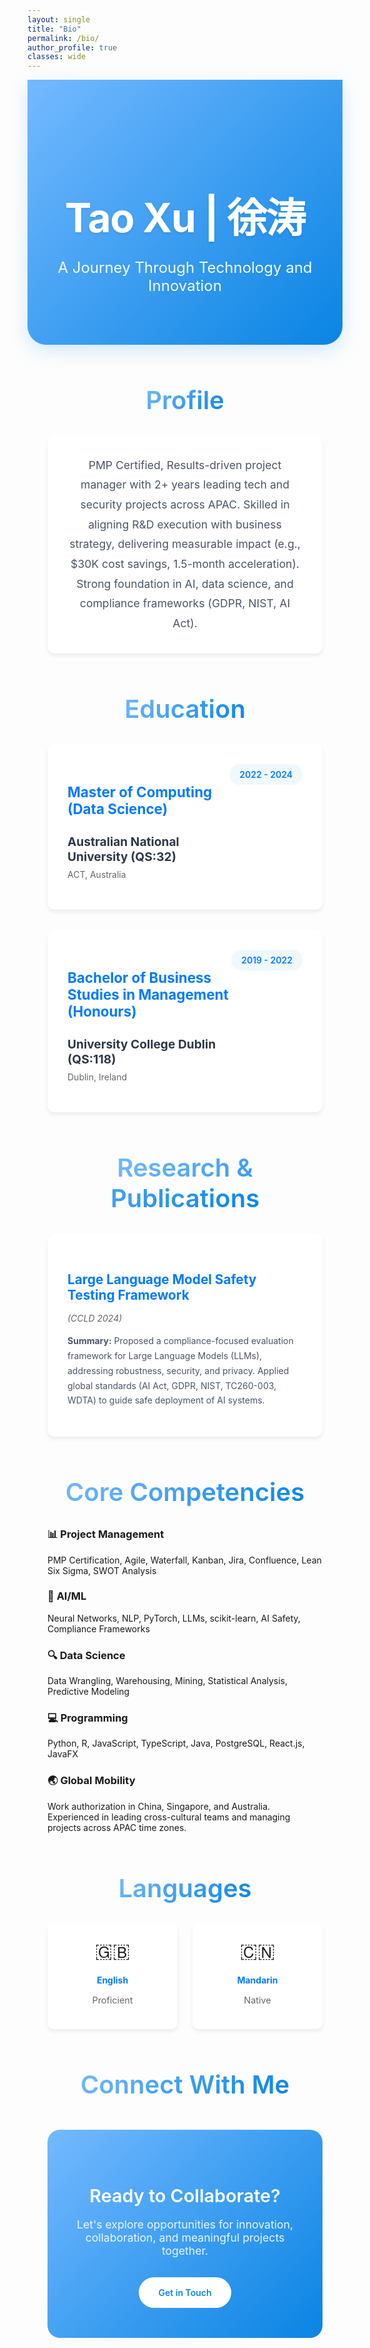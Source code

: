 ```yaml
---
layout: single
title: "Bio"
permalink: /bio/
author_profile: true
classes: wide
---
```


<!-- Hide default page title -->
<style>
  .page__title { display: none !important; }
  .page__meta { display: none !important; }
</style>

<div style="background: linear-gradient(135deg, #74b9ff 0%, #0984e3 100%); color: white; padding: 5rem 2rem; margin: 0 0 4rem 0; text-align: center; border-radius: 0 0 30px 30px; box-shadow: 0 10px 30px rgba(116, 185, 255, 0.3);">
  <h1 style="font-size: 4rem; font-weight: 700; margin-bottom: 1.5rem; color: white; text-shadow: 0 2px 4px rgba(0,0,0,0.1); letter-spacing: -0.02em;">Tao Xu | 徐涛</h1>
  <p style="font-size: 1.5rem; font-weight: 400; opacity: 0.95; max-width: 600px; margin: 0 auto;" data-translate="A Journey Through Technology and Innovation">A Journey Through Technology and Innovation</p>
</div>

<div class="bio-container" style="padding: 0 2rem;">

<h2 style="font-size: 2.5rem; font-weight: 600; color: #2d3748; margin: 3rem 0 2rem 0; text-align: center; position: relative;" data-translate="Profile">
  <span style="background: linear-gradient(135deg, #74b9ff, #0984e3); -webkit-background-clip: text; -webkit-text-fill-color: transparent; background-clip: text;">Profile</span>
</h2>

<div style="font-size: 1.1rem; line-height: 1.8; color: #4a5568; margin-bottom: 3rem; text-align: center; max-width: 800px; margin-left: auto; margin-right: auto; background: white; padding: 2rem; border-radius: 12px; box-shadow: 0 4px 6px rgba(0, 0, 0, 0.07);">
PMP Certified, Results-driven project manager with 2+ years leading tech and security projects across APAC. Skilled in aligning R&D execution with business strategy, delivering measurable impact (e.g., $30K cost savings, 1.5-month acceleration). Strong foundation in AI, data science, and compliance frameworks (GDPR, NIST, AI Act).
</div>

<h2 style="font-size: 2.5rem; font-weight: 600; color: #2d3748; margin: 4rem 0 2rem 0; text-align: center; position: relative;" data-translate="Education">
  <span style="background: linear-gradient(135deg, #74b9ff, #0984e3); -webkit-background-clip: text; -webkit-text-fill-color: transparent; background-clip: text;">Education</span>
</h2>

<div style="display: grid; gap: 2rem; margin: 2rem 0;">

<div style="background: white; padding: 2rem; border-radius: 12px; box-shadow: 0 4px 6px rgba(0, 0, 0, 0.07);">
  <div style="display: flex; justify-content: space-between; align-items: flex-start; margin-bottom: 1rem;">
    <div>
      <h3 style="color: #007AFF; margin-bottom: 0.5rem; font-size: 1.4rem;">Master of Computing (Data Science)</h3>
      <h4 style="color: #2d3748; margin-bottom: 0.5rem; font-size: 1.2rem;">Australian National University (QS:32)</h4>
      <p style="color: #666; margin: 0;">ACT, Australia</p>
    </div>
    <span style="background: #f0f8ff; color: #007AFF; padding: 0.5rem 1rem; border-radius: 20px; font-weight: 600; white-space: nowrap;">2022 - 2024</span>
  </div>
</div>

<div style="background: white; padding: 2rem; border-radius: 12px; box-shadow: 0 4px 6px rgba(0, 0, 0, 0.07);">
  <div style="display: flex; justify-content: space-between; align-items: flex-start; margin-bottom: 1rem;">
    <div>
      <h3 style="color: #007AFF; margin-bottom: 0.5rem; font-size: 1.4rem;">Bachelor of Business Studies in Management (Honours)</h3>
      <h4 style="color: #2d3748; margin-bottom: 0.5rem; font-size: 1.2rem;">University College Dublin (QS:118)</h4>
      <p style="color: #666; margin: 0;">Dublin, Ireland</p>
    </div>
    <span style="background: #f0f8ff; color: #007AFF; padding: 0.5rem 1rem; border-radius: 20px; font-weight: 600; white-space: nowrap;">2019 - 2022</span>
  </div>
</div>

</div>

<h2 style="font-size: 2.5rem; font-weight: 600; color: #2d3748; margin: 4rem 0 2rem 0; text-align: center; position: relative;" data-translate="Research & Publications">
  <span style="background: linear-gradient(135deg, #74b9ff, #0984e3); -webkit-background-clip: text; -webkit-text-fill-color: transparent; background-clip: text;">Research & Publications</span>
</h2>

<div style="background: white; padding: 2rem; border-radius: 12px; box-shadow: 0 4px 6px rgba(0, 0, 0, 0.07); margin: 2rem 0;">
  <h3 style="color: #007AFF; margin-bottom: 1rem; font-size: 1.3rem;">Large Language Model Safety Testing Framework</h3>
  <p style="color: #666; font-style: italic; margin-bottom: 1rem;">(CCLD 2024)</p>
  <p style="color: #4a5568; line-height: 1.7;">
    <strong>Summary:</strong> Proposed a compliance-focused evaluation framework for Large Language Models (LLMs), addressing robustness, security, and privacy. Applied global standards (AI Act, GDPR, NIST, TC260-003, WDTA) to guide safe deployment of AI systems.
  </p>
</div>

<h2 style="font-size: 2.5rem; font-weight: 600; color: #2d3748; margin: 4rem 0 2rem 0; text-align: center; position: relative;" data-translate="Core Competencies">
  <span style="background: linear-gradient(135deg, #74b9ff, #0984e3); -webkit-background-clip: text; -webkit-text-fill-color: transparent; background-clip: text;">Core Competencies</span>
</h2>

<div class="about-grid">
  
  <div class="about-card">
    <h3><span class="icon">📊</span> <span data-translate="Project Management">Project Management</span></h3>
    <p>PMP Certification, Agile, Waterfall, Kanban, Jira, Confluence, Lean Six Sigma, SWOT Analysis</p>
  </div>

  <div class="about-card">
    <h3><span class="icon">🤖</span> <span data-translate="AI/ML">AI/ML</span></h3>
    <p>Neural Networks, NLP, PyTorch, LLMs, scikit-learn, AI Safety, Compliance Frameworks</p>
  </div>

  <div class="about-card">
    <h3><span class="icon">🔍</span> <span data-translate="Data Science">Data Science</span></h3>
    <p>Data Wrangling, Warehousing, Mining, Statistical Analysis, Predictive Modeling</p>
  </div>

  <div class="about-card">
    <h3><span class="icon">💻</span> <span data-translate="Programming">Programming</span></h3>
    <p>Python, R, JavaScript, TypeScript, Java, PostgreSQL, React.js, JavaFX</p>
  </div>

  <div class="about-card">
    <h3><span class="icon">🌏</span> <span data-translate="Global Mobility">Global Mobility</span></h3>
    <p>Work authorization in China, Singapore, and Australia. Experienced in leading cross-cultural teams and managing projects across APAC time zones.</p>
  </div>

</div>

<h2 style="font-size: 2.5rem; font-weight: 600; color: #2d3748; margin: 4rem 0 2rem 0; text-align: center;" data-translate="Languages">
  <span style="background: linear-gradient(135deg, #74b9ff, #0984e3); -webkit-background-clip: text; -webkit-text-fill-color: transparent; background-clip: text;">Languages</span>
</h2>

<div style="display: grid; grid-template-columns: repeat(auto-fit, minmax(200px, 1fr)); gap: 1.5rem; margin: 2rem 0;">

<div style="background: white; padding: 1.5rem; border-radius: 10px; box-shadow: 0 4px 6px rgba(0, 0, 0, 0.07); text-align: center;">
  <div style="font-size: 2rem; margin-bottom: 0.5rem;">🇬🇧</div>
  <h4 style="color: #007AFF; margin-bottom: 0.5rem;">English</h4>
  <p style="color: #666; font-size: 0.9rem;">Proficient</p>
</div>

<div style="background: white; padding: 1.5rem; border-radius: 10px; box-shadow: 0 4px 6px rgba(0, 0, 0, 0.07); text-align: center;">
  <div style="font-size: 2rem; margin-bottom: 0.5rem;">🇨🇳</div>
  <h4 style="color: #007AFF; margin-bottom: 0.5rem;">Mandarin</h4>
  <p style="color: #666; font-size: 0.9rem;">Native</p>
</div>

</div>

<h2 style="font-size: 2.5rem; font-weight: 600; color: #2d3748; margin: 4rem 0 2rem 0; text-align: center;">
  <span style="background: linear-gradient(135deg, #74b9ff, #0984e3); -webkit-background-clip: text; -webkit-text-fill-color: transparent; background-clip: text;">Connect With Me</span>
</h2>

<div style="background: linear-gradient(135deg, #74b9ff 0%, #0984e3 100%); color: white; padding: 3rem 2rem; border-radius: 20px; text-align: center; margin: 3rem 0;">
  <h3 style="font-size: 1.8rem; font-weight: 600; margin-bottom: 1rem; color: white;">Ready to Collaborate?</h3>
  <p style="font-size: 1.1rem; opacity: 0.9; margin-bottom: 2rem; max-width: 500px; margin-left: auto; margin-right: auto;">
    Let's explore opportunities for innovation, collaboration, and meaningful projects together.
  </p>
  <a href="/contact/" style="display: inline-block; background: white; color: #0984e3; padding: 1rem 2rem; border-radius: 25px; text-decoration: none; font-weight: 600; transition: all 0.3s ease;">
    Get in Touch
  </a>
</div>

</div>

<style>
  .page__content h2 {
    color: #1d1d1f;
    font-weight: 600;
    font-size: 2rem;
    margin-top: 3rem;
    margin-bottom: 1.5rem;
    border-bottom: 2px solid #007AFF;
    padding-bottom: 0.5rem;
  }
  
  .page__content h3 {
    color: #333;
    font-weight: 600;
    font-size: 1.5rem;
    margin-top: 2rem;
    margin-bottom: 1rem;
  }
  
  .page__content h4 {
    font-weight: 600;
    font-size: 1.1rem;
    margin-bottom: 0.5rem;
  }
  
  .page__content p {
    font-size: 1.1rem;
    line-height: 1.7;
    color: #515151;
    margin-bottom: 1.5rem;
  }
  
  .page__content blockquote {
    border-left: 4px solid #007AFF;
    background: #f8f9fa;
    padding: 1rem 2rem;
    margin: 2rem 0;
    font-style: italic;
    border-radius: 0 8px 8px 0;
  }
  
  .page__content {
    font-family: -apple-system, BlinkMacSystemFont, 'Segoe UI', Roboto, Oxygen, Ubuntu, Cantarell, sans-serif;
  }
</style> 